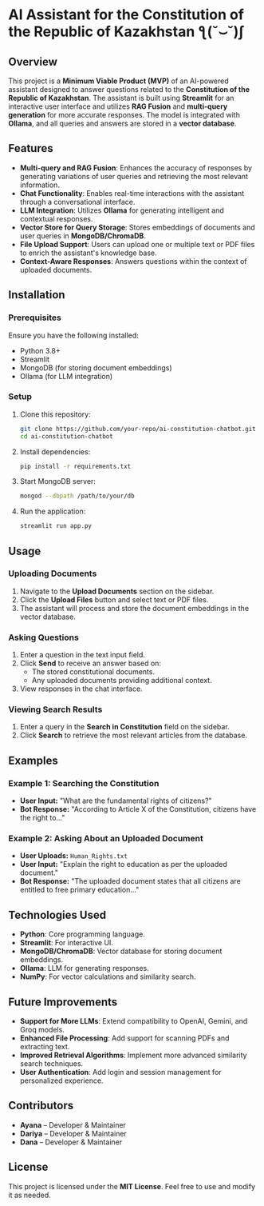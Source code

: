 # AI Assistant for the Constitution of the Republic of Kazakhstan ƪ(˘⌣˘)ʃ

## Overview
This project is a **Minimum Viable Product (MVP)** of an AI-powered assistant designed to answer questions related to the **Constitution of the Republic of Kazakhstan**. The assistant is built using **Streamlit** for an interactive user interface and utilizes **RAG Fusion** and **multi-query generation** for more accurate responses. The model is integrated with **Ollama**, and all queries and answers are stored in a **vector database**.

## Features
- **Multi-query and RAG Fusion**: Enhances the accuracy of responses by generating variations of user queries and retrieving the most relevant information.
- **Chat Functionality**: Enables real-time interactions with the assistant through a conversational interface.
- **LLM Integration**: Utilizes **Ollama** for generating intelligent and contextual responses.
- **Vector Store for Query Storage**: Stores embeddings of documents and user queries in **MongoDB/ChromaDB**.
- **File Upload Support**: Users can upload one or multiple text or PDF files to enrich the assistant's knowledge base.
- **Context-Aware Responses**: Answers questions within the context of uploaded documents.

## Installation
### Prerequisites
Ensure you have the following installed:
- Python 3.8+
- Streamlit
- MongoDB (for storing document embeddings)
- Ollama (for LLM integration)

### Setup
1. Clone this repository:
   ```bash
   git clone https://github.com/your-repo/ai-constitution-chatbot.git
   cd ai-constitution-chatbot
   ```
2. Install dependencies:
   ```bash
   pip install -r requirements.txt
   ```
3. Start MongoDB server:
   ```bash
   mongod --dbpath /path/to/your/db
   ```
4. Run the application:
   ```bash
   streamlit run app.py
   ```

## Usage
### Uploading Documents
1. Navigate to the **Upload Documents** section on the sidebar.
2. Click the **Upload Files** button and select text or PDF files.
3. The assistant will process and store the document embeddings in the vector database.

### Asking Questions
1. Enter a question in the text input field.
2. Click **Send** to receive an answer based on:
   - The stored constitutional documents.
   - Any uploaded documents providing additional context.
3. View responses in the chat interface.

### Viewing Search Results
1. Enter a query in the **Search in Constitution** field on the sidebar.
2. Click **Search** to retrieve the most relevant articles from the database.

## Examples
### Example 1: Searching the Constitution
- **User Input:** "What are the fundamental rights of citizens?"
- **Bot Response:** "According to Article X of the Constitution, citizens have the right to..."

### Example 2: Asking About an Uploaded Document
- **User Uploads:** `Human_Rights.txt`
- **User Input:** "Explain the right to education as per the uploaded document."
- **Bot Response:** "The uploaded document states that all citizens are entitled to free primary education..."

## Technologies Used
- **Python**: Core programming language.
- **Streamlit**: For interactive UI.
- **MongoDB/ChromaDB**: Vector database for storing document embeddings.
- **Ollama**: LLM for generating responses.
- **NumPy**: For vector calculations and similarity search.

## Future Improvements
- **Support for More LLMs**: Extend compatibility to OpenAI, Gemini, and Groq models.
- **Enhanced File Processing**: Add support for scanning PDFs and extracting text.
- **Improved Retrieval Algorithms**: Implement more advanced similarity search techniques.
- **User Authentication**: Add login and session management for personalized experience.

## Contributors
- **Ayana** – Developer & Maintainer
- **Dariya** – Developer & Maintainer
- **Dana** – Developer & Maintainer

## License
This project is licensed under the **MIT License**. Feel free to use and modify it as needed.
